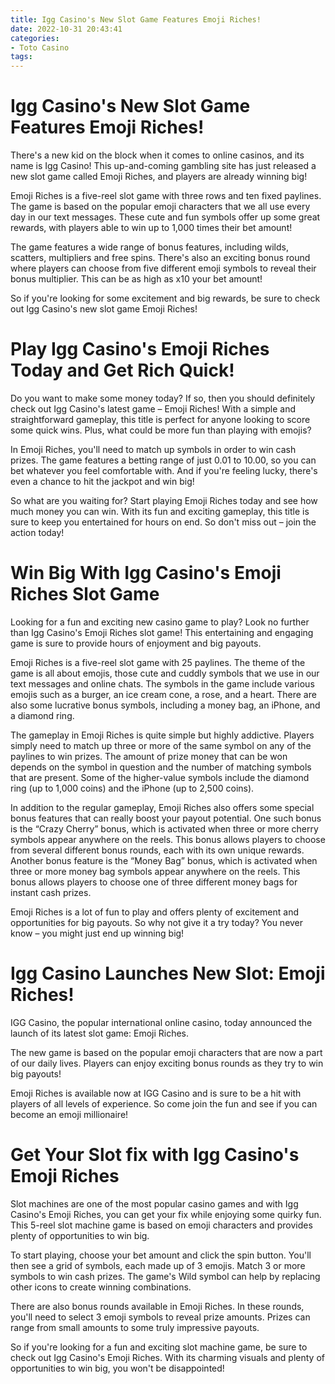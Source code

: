 ```yaml
---
title: Igg Casino's New Slot Game Features Emoji Riches!
date: 2022-10-31 20:43:41
categories:
- Toto Casino
tags:
---
```



#  Igg Casino's New Slot Game Features Emoji Riches!

There's a new kid on the block when it comes to online casinos, and its name is Igg Casino! This up-and-coming gambling site has just released a new slot game called Emoji Riches, and players are already winning big!

Emoji Riches is a five-reel slot game with three rows and ten fixed paylines. The game is based on the popular emoji characters that we all use every day in our text messages. These cute and fun symbols offer up some great rewards, with players able to win up to 1,000 times their bet amount!

The game features a wide range of bonus features, including wilds, scatters, multipliers and free spins. There's also an exciting bonus round where players can choose from five different emoji symbols to reveal their bonus multiplier. This can be as high as x10 your bet amount!

So if you're looking for some excitement and big rewards, be sure to check out Igg Casino's new slot game Emoji Riches!

#  Play Igg Casino's Emoji Riches Today and Get Rich Quick!

Do you want to make some money today? If so, then you should definitely check out Igg Casino's latest game – Emoji Riches! With a simple and straightforward gameplay, this title is perfect for anyone looking to score some quick wins. Plus, what could be more fun than playing with emojis?

In Emoji Riches, you'll need to match up symbols in order to win cash prizes. The game features a betting range of just 0.01 to 10.00, so you can bet whatever you feel comfortable with. And if you're feeling lucky, there's even a chance to hit the jackpot and win big!

So what are you waiting for? Start playing Emoji Riches today and see how much money you can win. With its fun and exciting gameplay, this title is sure to keep you entertained for hours on end. So don't miss out – join the action today!

#  Win Big With Igg Casino's Emoji Riches Slot Game

Looking for a fun and exciting new casino game to play? Look no further than Igg Casino's Emoji Riches slot game! This entertaining and engaging game is sure to provide hours of enjoyment and big payouts.

Emoji Riches is a five-reel slot game with 25 paylines. The theme of the game is all about emojis, those cute and cuddly symbols that we use in our text messages and online chats. The symbols in the game include various emojis such as a burger, an ice cream cone, a rose, and a heart. There are also some lucrative bonus symbols, including a money bag, an iPhone, and a diamond ring.

The gameplay in Emoji Riches is quite simple but highly addictive. Players simply need to match up three or more of the same symbol on any of the paylines to win prizes. The amount of prize money that can be won depends on the symbol in question and the number of matching symbols that are present. Some of the higher-value symbols include the diamond ring (up to 1,000 coins) and the iPhone (up to 2,500 coins).

In addition to the regular gameplay, Emoji Riches also offers some special bonus features that can really boost your payout potential. One such bonus is the “Crazy Cherry” bonus, which is activated when three or more cherry symbols appear anywhere on the reels. This bonus allows players to choose from several different bonus rounds, each with its own unique rewards. Another bonus feature is the “Money Bag” bonus, which is activated when three or more money bag symbols appear anywhere on the reels. This bonus allows players to choose one of three different money bags for instant cash prizes.

Emoji Riches is a lot of fun to play and offers plenty of excitement and opportunities for big payouts. So why not give it a try today? You never know – you might just end up winning big!

#  Igg Casino Launches New Slot: Emoji Riches!

IGG Casino, the popular international online casino, today announced the launch of its latest slot game: Emoji Riches.

The new game is based on the popular emoji characters that are now a part of our daily lives. Players can enjoy exciting bonus rounds as they try to win big payouts!

Emoji Riches is available now at IGG Casino and is sure to be a hit with players of all levels of experience. So come join the fun and see if you can become an emoji millionaire!

#  Get Your Slot fix with Igg Casino's Emoji Riches

Slot machines are one of the most popular casino games and with Igg Casino's Emoji Riches, you can get your fix while enjoying some quirky fun. This 5-reel slot machine game is based on emoji characters and provides plenty of opportunities to win big.

To start playing, choose your bet amount and click the spin button. You'll then see a grid of symbols, each made up of 3 emojis. Match 3 or more symbols to win cash prizes. The game's Wild symbol can help by replacing other icons to create winning combinations.

There are also bonus rounds available in Emoji Riches. In these rounds, you'll need to select 3 emoji symbols to reveal prize amounts. Prizes can range from small amounts to some truly impressive payouts.

So if you're looking for a fun and exciting slot machine game, be sure to check out Igg Casino's Emoji Riches. With its charming visuals and plenty of opportunities to win big, you won't be disappointed!